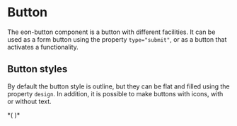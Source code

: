 # Button
The eon-button component is a button with different facilities. It can be used as a form button using the property `type="submit"`, or as a button that activates a functionality.

## Button styles
By default the button style is outline, but they can be flat and filled using the property `design`. In addition, it is possible to make buttons with icons, with or without text.


*(
<doc-playground label="Regular Button" html="true" js="true" css="true" selector="body">
<template type="html">
<head>
    <script src='framework/eon/eon.js'></script>
    <script>eon.import(['framework/eon/ui/eon-button','framework/custom/app-playground/app-showcase']);</script>
</head>
<body>
    <app-showcase title='Outline'>
        <eon-button value='Button'></eon-button>
        <eon-button value='Disabled' disabled='true'></eon-button>
        <eon-button value='Button' vicon='vicon-cog'></eon-button>
    </app-showcase>
        <app-showcase title='Flat'>
        <eon-button value='Button' design='flat'></eon-button>
        <eon-button value='Disabled' disabled='true' design='flat'></eon-button>
        <eon-button vicon='vicon-build' design='flat'></eon-button>
    </app-showcase>
        <app-showcase title='Filled'><eon-button value='Button' design='filled'></eon-button>
        <eon-button value='Disabled' disabled='true' design='filled'></eon-button>
        <eon-button vicon='vicon-build' design='filled'></eon-button>
    </app-showcase>
</body>
</template>
<template type="js">
    function any(){// Do something }
</template>
<template type="css">
    doc-showcase .doc-showcase-title{color:red !important;}
</template>
        <template type="header">
          {"eon":{"link":"http://www.eonjs.org","icon":"link"},"vimlet":{"action":"alert;","icon":"bin"},"buttonIcon":{"link":"http://www.vimlet.com","icon":"bin",
          "text":"buttonIcon"},"button":{"action":"test", "text":"alert"}}
        </template>
        <template type="footer">
          {"eon":{"link":"http://www.eonjs.org","icon":"link"},"vimlet":{"action":"alert","icon":"bin"},"buttonIcon":{"link":"http://www.vimlet.com","icon":"bin",
          "text":"buttonIcon"},"button":{"action":"test", "text":"alert"}}
        </template>
</doc-playground>
)*